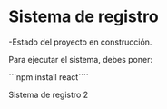 <h1>Sistema de registro</h1>

-Estado del proyecto en construcción.

Para ejecutar el sistema, debes poner:

```npm install react````

Sistema de registro 2
